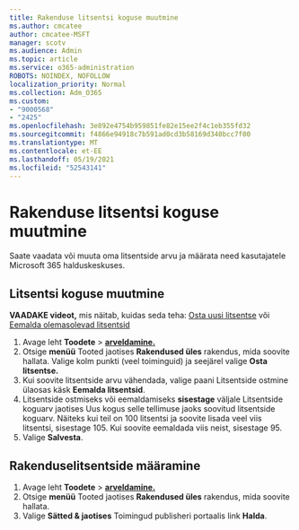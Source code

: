 ```yaml
---
title: Rakenduse litsentsi koguse muutmine
ms.author: cmcatee
author: cmcatee-MSFT
manager: scotv
ms.audience: Admin
ms.topic: article
ms.service: o365-administration
ROBOTS: NOINDEX, NOFOLLOW
localization_priority: Normal
ms.collection: Adm_O365
ms.custom:
- "9000568"
- "2425"
ms.openlocfilehash: 3e892e4754b959851fe82e15ee2f4c1eb355fd32
ms.sourcegitcommit: f4866e94918c7b591ad0cd3b58169d340bcc7f00
ms.translationtype: MT
ms.contentlocale: et-EE
ms.lasthandoff: 05/19/2021
ms.locfileid: "52543141"
---
```

# <a name="change-app-license-quantity"></a>Rakenduse litsentsi koguse muutmine

Saate vaadata või muuta oma litsentside arvu ja määrata need kasutajatele Microsoft 365 halduskeskuses.

## <a name="to-change-license-quantity"></a>Litsentsi koguse muutmine

**VAADAKE videot,** mis näitab, kuidas seda teha: [Osta uusi litsentse](https://go.microsoft.com/fwlink/p/?linkid=2154857) või [Eemalda olemasolevad litsentsid](https://go.microsoft.com/fwlink/p/?linkid=2154938)

1. Avage leht **Toodete**  >  **[arveldamine.](https://go.microsoft.com/fwlink/p/?linkid=842054)**
2. Otsige **menüü** Tooted jaotises **Rakendused üles** rakendus, mida soovite hallata. Valige kolm punkti (veel toiminguid) ja seejärel valige **Osta litsentse.**
3. Kui soovite litsentside arvu vähendada, valige paani  Litsentside ostmine ülaosas käsk **Eemalda litsentsid**.
4. Litsentside ostmiseks või eemaldamiseks **sisestage** väljale Litsentside koguarv jaotises Uus kogus selle tellimuse jaoks soovitud litsentside koguarv.  Näiteks kui teil on 100 litsentsi ja soovite lisada veel viis litsentsi, sisestage 105. Kui soovite eemaldada viis neist, sisestage 95.
5. Valige **Salvesta**.

## <a name="to-assign-app-licenses"></a>Rakenduselitsentside määramine

1. Avage leht **Toodete**  >  **[arveldamine.](https://go.microsoft.com/fwlink/p/?linkid=842054)**
2. Otsige **menüü** Tooted jaotises **Rakendused üles** rakendus, mida soovite hallata.
3. Valige **Sätted & jaotises** Toimingud publisheri portaalis link **Halda**.